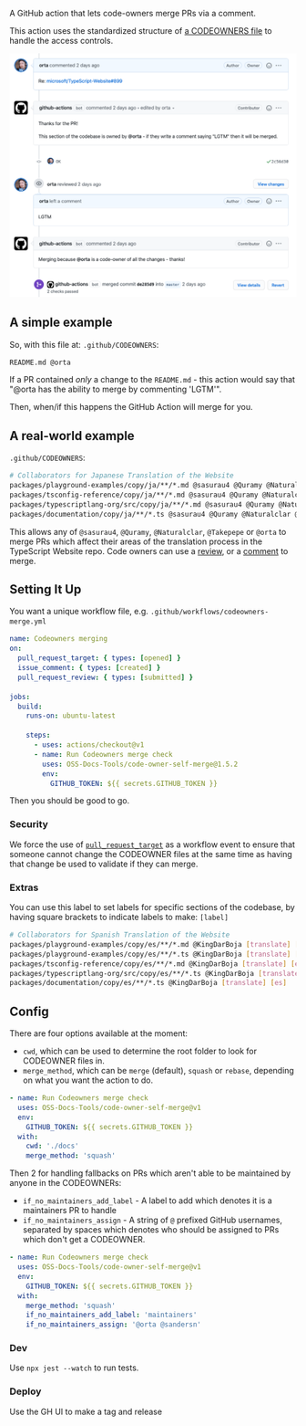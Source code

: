 A GitHub action that lets code-owners merge PRs via a comment.

This action uses the standardized structure of [a CODEOWNERS file](https://github.blog/2017-07-06-introducing-code-owners/) to handle the access controls. 

<img src="screenshots/img.png">

## A simple example

So, with this file at: `.github/CODEOWNERS`:

```sh
README.md @orta
```

If a PR contained _only_ a change to the `README.md` - this action would say that "@orta has the ability to merge by commenting 'LGTM'".

Then, when/if this happens the GitHub Action will merge for you.

## A real-world example

`.github/CODEOWNERS`:

```sh
# Collaborators for Japanese Translation of the Website
packages/playground-examples/copy/ja/**/*.md @sasurau4 @Quramy @Naturalclar @Takepepe @orta
packages/tsconfig-reference/copy/ja/**/*.md @sasurau4 @Quramy @Naturalclar @Takepepe @orta
packages/typescriptlang-org/src/copy/ja/**/*.md @sasurau4 @Quramy @Naturalclar @Takepepe @orta
packages/documentation/copy/ja/**/*.ts @sasurau4 @Quramy @Naturalclar @Takepepe @orta
```

This allows any of `@sasurau4`, `@Quramy`,  `@Naturalclar`, `@Takepepe` or `@orta` to merge PRs which affect their areas of the translation process in the TypeScript Website repo. Code owners can use a [review](https://github.com/orta/code-owner-self-merge/pull/3), or a [comment](https://github.com/orta/code-owner-self-merge/pull/1) to merge.

## Setting It Up

You want a unique workflow file, e.g. `.github/workflows/codeowners-merge.yml`

```yml
name: Codeowners merging
on:
  pull_request_target: { types: [opened] }
  issue_comment: { types: [created] }
  pull_request_review: { types: [submitted] }

jobs:
  build:
    runs-on: ubuntu-latest

    steps:
      - uses: actions/checkout@v1
      - name: Run Codeowners merge check
        uses: OSS-Docs-Tools/code-owner-self-merge@1.5.2
        env:
          GITHUB_TOKEN: ${{ secrets.GITHUB_TOKEN }}
```

Then you should be good to go.

### Security

We force the use of [`pull_request_target`](https://github.blog/2020-08-03-github-actions-improvements-for-fork-and-pull-request-workflows/) as a workflow event to ensure that someone cannot change the CODEOWNER files at the same time as having that change be used to validate if they can merge.

### Extras

You can use this label to set labels for specific sections of the codebase, by having square brackets to indicate labels to make: `[label]`

```sh
# Collaborators for Spanish Translation of the Website
packages/playground-examples/copy/es/**/*.md @KingDarBoja [translate] [es]
packages/playground-examples/copy/es/**/*.ts @KingDarBoja [translate] [es]
packages/tsconfig-reference/copy/es/**/*.md @KingDarBoja [translate] [es]
packages/typescriptlang-org/src/copy/es/**/*.ts @KingDarBoja [translate] [es]
packages/documentation/copy/es/**/*.ts @KingDarBoja [translate] [es]
```

## Config

There are four options available at the moment:

- `cwd`, which can be used to determine the root folder to look for CODEOWNER files in.
- `merge_method`, which can be `merge` (default), `squash` or `rebase`, depending on what you want the action to do.

```yml
- name: Run Codeowners merge check
  uses: OSS-Docs-Tools/code-owner-self-merge@v1
  env:
    GITHUB_TOKEN: ${{ secrets.GITHUB_TOKEN }}
  with:
    cwd: './docs'
    merge_method: 'squash'
```

Then 2 for handling fallbacks on PRs which aren't able to be maintained by anyone in the CODEOWNERs:

- `if_no_maintainers_add_label` - A label to add which denotes it is a maintainers PR to handle
- `if_no_maintainers_assign` - A string of `@` prefixed GitHub usernames, separated by spaces which denotes who should be assigned to PRs which don't get a CODEOWNER.

```yml
- name: Run Codeowners merge check
  uses: OSS-Docs-Tools/code-owner-self-merge@v1
  env:
    GITHUB_TOKEN: ${{ secrets.GITHUB_TOKEN }}
  with:
    merge_method: 'squash'
    if_no_maintainers_add_label: 'maintainers'
    if_no_maintainers_assign: '@orta @sandersn'
```

### Dev

Use `npx jest --watch` to run tests.

### Deploy

Use the GH UI to make a tag and release
